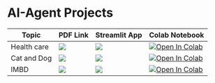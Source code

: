 # AI-Agent Projects

| Topic            | PDF Link                                                                                                                                     | Streamlit App                                                                                      | Colab Notebook                                                                                                                                           |
|------------------|----------------------------------------------------------------------------------------------------------------------------------------------|------------------------------------------------------------------------------------------------------|-----------------------------------------------------------------------------------------------------------------------------------------------------------|
|Health care     | <a href="PDF_LINK_HERE" target="_parent"><img src="https://img.shields.io/badge/Open in PDF-%23FF0000.svg?style=flat-square&logo=adobe&logoColor=white"/></a> | <a href="STREAMLIT_LINK_HERE" target="_parent"><img src="https://static.streamlit.io/badges/streamlit_badge_black_white.svg"/></a> | <a href="https://colab.research.google.com/drive/11Oe9nRuR5uPgb9w8_qb2Hq7ZAXfZhNQz#scrollTo=_npWDOURkwvp" target="_parent"><img src="https://colab.research.google.com/assets/colab-badge.svg" alt="Open In Colab"/></a> |
|  Cat and Dog    | <a href="PDF_LINK_HERE" target="_parent"><img src="https://img.shields.io/badge/Open in PDF-%23FF0000.svg?style=flat-square&logo=adobe&logoColor=white"/></a> | <a href="STREAMLIT_LINK_HERE" target="_parent"><img src="https://static.streamlit.io/badges/streamlit_badge_black_white.svg"/></a> | <a href="https://colab.research.google.com/drive/1EoPc2OQGnFLfjJFJ4o9lLECdfdpS_tqi#scrollTo=jARrp2xELlss" target="_parent"><img src="https://colab.research.google.com/assets/colab-badge.svg" alt="Open In Colab"/></a> |
| IMBD    | <a href="PDF_LINK_HERE" target="_parent"><img src="https://img.shields.io/badge/Open in PDF-%23FF0000.svg?style=flat-square&logo=adobe&logoColor=white"/></a> | <a href="STREAMLIT_LINK_HERE" target="_parent"><img src="https://static.streamlit.io/badges/streamlit_badge_black_white.svg"/></a> | <a href="https://colab.research.google.com/drive/1s9dlWvUQN0BNMnxSWduBqczK7mmiQX7y#scrollTo=-tdtrlAhvIHY" target="_parent"><img src="https://colab.research.google.com/assets/colab-badge.svg" alt="Open In Colab"/></a> |
